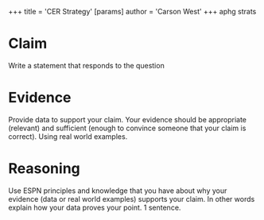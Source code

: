 +++
 title = 'CER Strategy'
[params]
	author = 'Carson West'
+++
aphg strats


# Claim
Write a statement that responds to the question
# Evidence 
Provide data to support your claim.  Your evidence should be appropriate (relevant) and sufficient (enough to convince someone that your claim is correct). Using real world examples.
# Reasoning
Use ESPN principles and knowledge that you have about why your evidence (data or real world examples) supports your claim.  In other words explain how your data proves your point. 
1 sentence.
